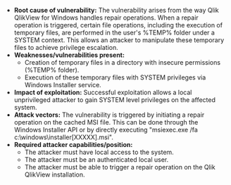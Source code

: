 - **Root cause of vulnerability:** The vulnerability arises from the way Qlik QlikView for Windows handles repair operations. When a repair operation is triggered, certain file operations, including the execution of temporary files, are performed in the user's %TEMP% folder under a SYSTEM context. This allows an attacker to manipulate these temporary files to achieve privilege escalation.
- **Weaknesses/vulnerabilities present:**
    - Creation of temporary files in a directory with insecure permissions (%TEMP% folder).
    - Execution of these temporary files with SYSTEM privileges via Windows Installer service.
- **Impact of exploitation:** Successful exploitation allows a local unprivileged attacker to gain SYSTEM level privileges on the affected system.
- **Attack vectors:** The vulnerability is triggered by initiating a repair operation on the cached MSI file. This can be done through the Windows Installer API or by directly executing "msiexec.exe /fa c:\windows\installer\[XXXXX].msi".
- **Required attacker capabilities/position:**
    - The attacker must have local access to the system.
    - The attacker must be an authenticated local user.
    - The attacker must be able to trigger a repair operation on the Qlik QlikView installation.